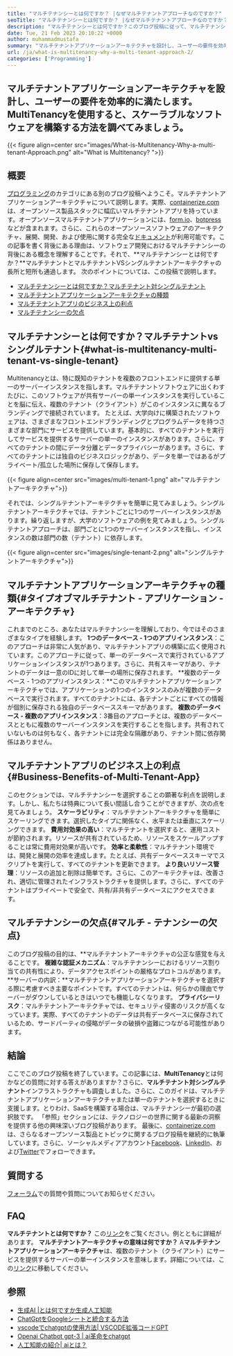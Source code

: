 ```yaml
---
title: "マルチテナンシーとは何ですか？ |なぜマルチテナントアプローチなのですか？" 
seoTitle: "マルチテナンシーとは何ですか？ |なぜマルチテナントアプローチなのですか？" 
description: "マルチテナンシーとは何ですか？このブログ投稿に従って、マルチテナンシーの背後にある実際の概念を学び、スケーラブルなマルチテナントアプリケーションの構築を開始します。" 
date: Tue, 21 Feb 2023 20:10:22 +0000
author: muhammadmustafa
summary: "マルチテナントアプリケーションアーキテクチャを設計し、ユーザーの要件を効率的に満たします。 Multitenancyを使用すると、スケーラブルなソフトウェアを構築する方法を調べてみましょう。" 
url: /ja/what-is-multitenancy-why-a-multi-tenant-approach-2/
categories: ['Programming']
---
```


## マルチテナントアプリケーションアーキテクチャを設計し、ユーザーの要件を効率的に満たします。 MultiTenancyを使用すると、スケーラブルなソフトウェアを構築する方法を調べてみましょう。

{{< figure align=center src="images/What-is-Multitenancy-Why-a-multi-tenant-Approach.png" alt="What is Multitenancy? ">}}


## 概要
[プログラミング][1]のカテゴリにある別のブログ投稿へようこそ。マルチテナントアプリケーションアーキテクチャについて説明します。実際、[containerize.com][2]は、オープンソース製品スタックに幅広いマルチテナントアプリを持っています。オープンソースマルチテナントアプリケーションには、[form.io][3]、[botpress][4]などが含まれます。さらに、これらのオープンソースソフトウェアのアーキテクチャ、展開、開発、および使用に関する完全な[ドキュメント][5]が利用可能です。この記事を書く背後にある理由は、ソフトウェア開発におけるマルチテナンシーの背後にある概念を理解することです。それで、**マルチテナンシーとは何ですか？**マルチテナントとマルチテナントVSシングルテナントアーキテクチャの長所と短所も通過します。
次のポイントについては、この投稿で説明します。
  * [マルチテナンシーとは何ですか？マルチテナント対シングルテナント][6]
  * [マルチテナントアプリケーションアーキテクチャの種類][7]
  * [マルチテナントアプリのビジネス上の利点][8]
  * [マルチテナンシーの欠点][9]

## マルチテナンシーとは何ですか？マルチテナントvsシングルテナント{#what-is-multitenancy-multi-tenant-vs-single-tenant}
Multitenancyとは、特に既知のテナントを複数のフロントエンドに提供する単一のサーバーインスタンスを指します。マルチテナントソフトウェアに出くわすたびに、このソフトウェアが共有サーバーの単一インスタンスを実行していることを脳に伝え、複数のテナント（クライアント）がこのインスタンスに異なるブランディングで接続されています。
たとえば、大学向けに構築されたソフトウェアは、さまざまなフロントエンドブランディングとプログラムデータを持つさまざまな部門にサービスを提供しています。基本的に、すべてのテナントを実行してサービスを提供するサーバーの単一のインスタンスがあります。さらに、すべてのテナントの間にデータ分離とデータプライバシーがあります。さらに、すべてのテナントには独自のビジネスロジックがあり、データを単一ではあるがプライベート/孤立した場所に保存して保存します。

{{< figure align=center src="images/multi-tenant-1.png" alt="マルチテナントアーキテクチャ">}}

それでは、シングルテナントアーキテクチャを簡単に見てみましょう。シングルテナントアーキテクチャでは、テナントごとに1つのサーバーインスタンスがあります。繰り返しますが、大学のソフトウェアの例を見てみましょう。シングルテナントアプローチは、部門ごとに1つのサーバーインスタンスを指し、インスタンスの数は部門の数（テナント）に依存します。

{{< figure align=center src="images/single-tenant-2.png" alt="シングルテナントアーキテクチャ">}}


## マルチテナントアプリケーションアーキテクチャの種類{#タイプオブマルチテナント - アプリケーション - アーキテクチャ}
これまでのところ、あなたはマルチテナンシーを理解しており、今ではそのさまざまなタイプを経験します。
**1つのデータベース -  1つのアプリインスタンス**：このアプローチは非常に人気があり、マルチテナントアプリの構築に広く使用されています。このアプローチに従って、単一のデータベースで実行されているアプリケーションインスタンスが1つあります。さらに、共有スキーマがあり、テナントのデータは一意のIDに対して単一の場所に保存されます。
**複数のデータベース -  1つのアプリインスタンス：**このマルチテナントアプリケーションアーキテクチャでは、アプリケーションの1つのインスタンスのみが複数のデータベースで実行されます。すべてのテナントには、各テナントごとにすべての情報が個別に保存される独自のデータベーススキーマがあります。
**複数のデータベース - 複数のアプリインスタンス**：3番目のアプローチとは、複数のデータベースとともに複数のサーバーインスタンスを実行することを指します。共有されていないものは何もなく、各テナントには完全な隔離があり、テナント間に依存関係はありません。

## マルチテナントアプリのビジネス上の利点{#Business-Benefits-of-Multi-Tenant-App}
このセクションでは、マルチテナンシーを選択することの顕著な利点を説明します。しかし、私たちは特典について長い間話し合うことができますが、次の点を見てみましょう。
**スケーラビリティ**：マルチテナントアーキテクチャを簡単にスケーリングできます。選択したタイプに関係なく、水平または垂直にスケーリングできます。
**費用対効果の高い**：マルチテナントを選択すると、運用コストが節約されます。リソースが共有されているため、リソースをスケールアップすることは常に費用対効果が高いです。
**効率と柔軟性**：マルチテナント環境では、開発と展開の効率を達成します。たとえば、共有データベーススキーマでスクリプトを実行して、すべてのテナントを更新できます。
**より良いリソース管理**：リソースの追加と削除は簡単です。さらに、このアーキテクチャは、改善され、適切に管理されたインフラストラクチャを提供します。さらに、すべてのテナントはプライベートで安全で、共有/非共有データベースにアクセスできます。

## マルチテナンシーの欠点{#マルチ - テナンシーの欠点}
このブログ投稿の目的は、**マルチテナントアーキテクチャの公正な感覚を与えることです。
**複雑な認証メカニズム**：マルチテナンシーにおけるリソース割り当ての共有性により、データアクセスポイントの厳格なプロトコルがあります。
**サーバーの内訳：**マルチテナントアプリケーションアーキテクチャを選択する際に考慮すべき主要なポイントです。すべてのテナントは、何らかの理由でサーバーがダウンしているときはいつでも機能しなくなります。
**プライバシーリスク**：マルチテナントアーキテクチャでは、セキュリティ侵害のリスクが高くなっています。実際、すべてのテナントのデータは共有データベースに保存されているため、サードパーティの侵略がデータの破損や盗難につながる可能性があります。

## 結論
ここでこのブログ投稿を終了しています。この記事には、**MultiTenancy**とは何かなどの質問に対する答えがありますか？さらに、**マルチテナント対シングルテナント**インフラストラクチャも調査しました。さらに、このガイドは、マルチテナントアプリケーションアーキテクチャまたは単一のテナントを選択するときに支援します。とりわけ、SaaSを構築する場合は、マルチテナンシーが最初の選択肢です。 「参照」セクションには、テクノロジーの世界に関する最新の洞察を提供する他の興味深いブログ投稿があります。
最後に、[containerize.com][2]は、さらなるオープンソース製品とトピックに関するブログ投稿を継続的に執筆しています。さらに、ソーシャルメディアアカウント[Facebook][10]、[LinkedIn][11]、および[Twitter][12]でフォローできます。

## 質問する
[フォーラム][13]での質問や質問についてお知らせください。

## FAQ
**マルチテナントとは何ですか？**
この[リンク][6]をご覧ください。例とともに詳細があります。
**マルチテナントアーキテクチャの意味は何ですか？**
A**マルチテナントアプリケーションアーキテクチャ**は、複数のテナント（クライアント）にサービスを提供するサーバーの単一インスタンスを意味します。詳細については、この[リンク][7]に移動してください。

## 参照
  * [生成AI |とは何ですか生成人工知能][14]
  * [ChatGptをGoogleシートと統合する方法][15]
  * [vscodeでchatgptの使用方法| VSCODE拡張コードGPT][16]
  * [Openai Chatbot gpt-3 | ai革命をchatgpt][17]
  * [人工知能の紹介| aiとは？][18]

  
[1]: https://blog.containerize.com/category/programming/
[2]: https://www.containerize.com/
[3]: https://products.containerize.com/form/formio/
[4]: https://products.containerize.com/live-chat/botpress/
[5]: https://products.containerize.com/
[6]: #What-is-Multitenancy-Multi-Tenant-vs-Single-Tenant
[7]: #Types-of-Multi-Tenant-Application-Architecture
[8]: #Business-Benefits-of-Multi-Tenant-App
[9]: #Drawbacks-in-Multi-Tenancy
[10]: https://web.facebook.com/containerize
[11]: https://www.linkedin.com/company/containerize/
[12]: https://twitter.com/containerize_co
[13]: https://forum.containerize.com/
[14]: https://blog.containerize.com/artificial-intelligence/what-is-generative-ai-generative-artificial-intelligence/
[15]: https://blog.containerize.com/artificial-intelligence/integrate-chatgpt-with-google-sheets/
[16]: https://blog.containerize.com/artificial-intelligence/how-to-use-chatgpt-in-vscode-the-vscode-extension-codegpt/
[17]: https://blog.containerize.com/artificial-intelligence/what-is-openai-chatbot-gpt-3-chatgpt-an-ai-revolution/
[18]: https://blog.containerize.com/artificial-intelligence/an-introduction-to-artificial-intelligence-what-is-ai/
